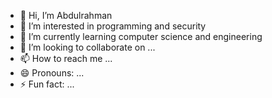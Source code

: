- 👋 Hi, I’m Abdulrahman
- 👀 I’m interested in programming and security
- 🌱 I’m currently learning computer science and engineering
- 💞️ I’m looking to collaborate on ...
- 📫 How to reach me ...
- 😄 Pronouns: ...
- ⚡ Fun fact: ...

<!---
Abod-try/Abod-try is a ✨ special ✨ repository because its `README.md` (this file) appears on your GitHub profile.
You can click the Preview link to take a look at your changes.
--->
